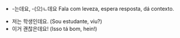 - -는데요, -(으)ㄴ데요
Fala com leveza, espera resposta, dá contexto.
* 저는 학생인데요. (Sou estudante, viu?)
* 이거 괜찮은데요! (Isso tá bom, hein!)